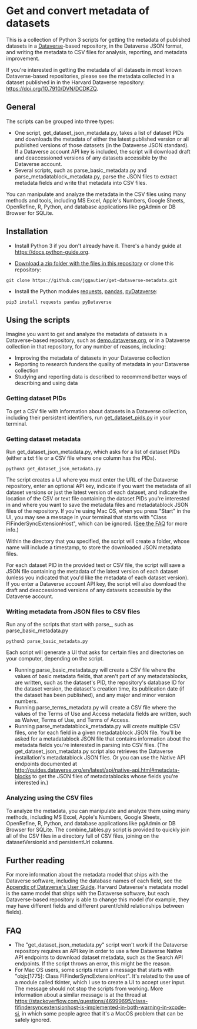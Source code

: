 # Get and convert metadata of datasets
This is a collection of Python 3 scripts for getting the metadata of published datasets in a [Dataverse](https://dataverse.org/)-based repository, in the Dataverse JSON format, and writing the metadata to CSV files for analysis, reporting, and metadata improvement.

If you're interested in getting the metadata of all datasets in most known Dataverse-based repositories, please see the metadata collected in a dataset published in in the Harvard Dataverse repository: https://doi.org/10.7910/DVN/DCDKZQ.

## General
The scripts can be grouped into three types:
 * One script, get_dataset_json_metadata.py, takes a list of dataset PIDs and downloads the metadata of either the latest published version or all published versions of those datasets (in the Dataverse JSON standard). If a Dataverse account API key is included, the script will download draft and deaccessioned versions of any datasets accessible by the Dataverse account.
 * Several scripts, such as parse_basic_metadata.py and parse_metadatablock_metadata.py, parse the JSON files to extract metadata fields and write that metadata into CSV files.

You can manipulate and analyze the metadata in the CSV files using many methods and tools, including MS Excel, Apple's Numbers, Google Sheets, OpenRefine, R, Python, and database applications like pgAdmin or DB Browser for SQLite.

## Installation
 * Install Python 3 if you don't already have it. There's a handy guide at https://docs.python-guide.org.
 
 * [Download a zip folder with the files in this repository](https://github.com/jggautier/get-dataverse-metadata/archive/master.zip) or clone this repository:

```
git clone https://github.com/jggautier/get-dataverse-metadata.git
```

 * Install the Python modules [requests](https://pypi.org/project/requests/), [pandas](https://pandas.pydata.org/docs/getting_started/install.html), [pyDataverse](https://pydataverse.readthedocs.io/en/latest/index.html):
```
pip3 install requests pandas pyDataverse
```

## Using the scripts
Imagine you want to get and analyze the metadata of datasets in a Dataverse-based repository, such as [demo.dataverse.org](https://demo.dataverse.org/), or in a Dataverse collection in that repository, for any number of reasons, including:
 * Improving the metadata of datasets in your Dataverse collection
 * Reporting to research funders the quality of metadata in your Dataverse collection
 * Studying and reporting data is described to recommend better ways of describing and using data

### Getting dataset PIDs
To get a CSV file with information about datasets in a Dataverse collection, including their persistent identifiers, run [get_dataset_pids.py](https://github.com/jggautier/dataverse-scripts/blob/master/get_dataset_PIDs.py) in your terminal.

### Getting dataset metadata
Run get_dataset_json_metadata.py, which asks for a list of dataset PIDs (either a txt file or a CSV file where one column has the PIDs).

```
python3 get_dataset_json_metadata.py
```

The script creates a UI where you must enter the URL of the Dataverse repository, enter an optional API key, indicate if you want the metadata of all dataset versions or just the latest version of each dataset, and indicate the location of the CSV or text file containing the dataset PIDs you're interested in and where you want to save the metadata files and metadatablock JSON files of the repository. If you're using Mac OS, when you press "Start" in the UI, you may see a message in your terminal that starts with "Class FIFinderSyncExtensionHost", which can be ignored. ([See the FAQ](https://github.com/jggautier/get-dataverse-metadata/tree/tkinter-gui#faq) for more info.)

Within the directory that you specified, the script will create a folder, whose name will include a timestamp, to store the downloaded JSON metadata files.

For each dataset PID in the provided text or CSV file, the script will save a JSON file containing the metadata of the latest version of each dataset (unless you indicated that you'd like the metadata of each dataset version). If you enter a Dataverse account API key, the script will also download the draft and deaccessioned versions of any datasets accessible by the Dataverse account.

### Writing metadata from JSON files to CSV files
Run any of the scripts that start with parse_, such as parse_basic_metadata.py

```
python3 parse_basic_metadata.py
```

Each script will generate a UI that asks for certain files and directories on your computer, depending on the script.

 * Running parse_basic_metadata.py will create a CSV file where the values of basic metadata fields, that aren't part of any metadatablocks, are written, such as the dataset's PID, the repository's database ID for the dataset version, the dataset's creation time, its publication date (if the dataset has been published), and any major and minor version numbers.
 * Running parse_terms_metadata.py will create a CSV file where the values of the Terms of Use and Access metadata fields are written, such as Waiver, Terms of Use, and Terms of Access.
 * Running parse_metadatablock_metadata.py will create multiple CSV files, one for each field in a given metadatablock JSON file. You'll be asked for a metadatablock JSON file that contains information about the metadata fields you're interested in parsing into CSV files. (The get_dataset_json_metadata.py script also retrieves the Dataverse installation's metadatablock JSON files. Or you can use the Native API endpoints documented at http://guides.dataverse.org/en/latest/api/native-api.html#metadata-blocks to get the JSON files of metadatablocks whose fields you're interested in.)

### Analyzing using the CSV files
To analyze the metadata, you can manipulate and analyze them using many methods, including MS Excel, Apple's Numbers, Google Sheets, OpenRefine, R, Python, and database applications like pgAdmin or DB Browser for SQLite. The combine_tables.py script is provided to quickly join all of the CSV files in a directory full of CSV files, joining on the datasetVersionId and persistentUrl columns.

## Further reading
For more information about the metadata model that ships with the Dataverse software, including the database names of each field, see the [Appendix of Dataverse's User Guide](http://guides.dataverse.org/en/latest/user/appendix.html). Harvard Dataverse's metadata model is the same model that ships with the Dataverse software, but each Dataverse-based repository is able to change this model (for example, they may have different fields and different parent/child relationships between fields).

## FAQ
 * The "get_dataset_json_metadata.py" script won't work if the Dataverse repository requires an API key in order to use a few Dataverse Native API endpoints to download dataset metadata, such as the Search API endpoints. If the script throws an error, this might be the reason.
 * For Mac OS users, some scripts return a message that starts with "objc[1775]: Class FIFinderSyncExtensionHost". It's related to the use of a module called tkinter, which I use to create a UI to accept user input. The message should not stop the scripts from working. More information about a similar message is at the thread at https://stackoverflow.com/questions/46999695/class-fifindersyncextensionhost-is-implemented-in-both-warning-in-xcode-si, in which some people agree that it's a MacOS problem that can be safely ignored.
